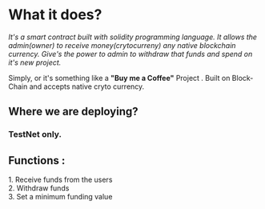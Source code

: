 # What it does?

<p><i> It's a smart contract built with solidity programming language. 
It allows the admin(owner) to receive money(crytocurreny) any native blockchain currency. Give's the power to admin to withdraw that funds and spend on it's new project.</i>

Simply, or it's something like a <b>"Buy me a Coffee"</b> Project .
 Built on Block-Chain and accepts native cryto currency. </p>

 ## Where we are deploying?

 ### TestNet only.

 ## Functions :

 <p> 
 1. Receive funds from the users<br>
 2. Withdraw funds<br>
 3. Set a minimum funding value
  </p>